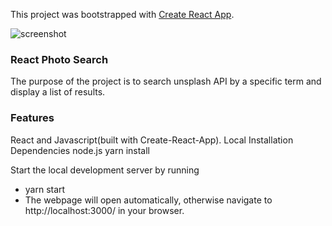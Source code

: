 This project was bootstrapped with [Create React App](https://github.com/facebook/create-react-app).

![screenshot](https://serving.photos.photobox.com/759189080394705f9b6e171a8c3d41658c1e9139ba64db6d7b4340fa0d6e3cc3b90f9f5b.jpg)

### React Photo Search
The purpose of the project is to search unsplash API by a specific term and display a list of results.

### Features
React and Javascript(built with Create-React-App).
Local Installation
Dependencies
node.js
yarn install

Start the local development server by running
* yarn start
* The webpage will open automatically, otherwise navigate to http://localhost:3000/ in your browser.
